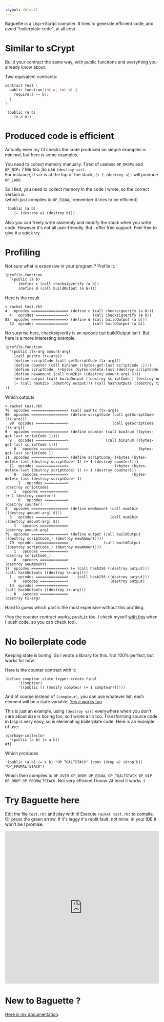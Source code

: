 ```yaml
---
layout: default
---
```


Baguette is a Lisp->Script compiler. It tries to generate efficient code, and avoid "boilerplate code", at all cost.

# Similar to sCrypt

Build your contract the same way, with public functions and everything you already know about.

Two equivalent contracts:

```C
contract Test {
  public function(int a, int b) {
    require(a == b);
  }
}
```

```
'(public (a b)
    (= a b))
```

# Produced code is efficient

Actually even my CI checks the code produced on simple examples is minimal, but here is some examples.

You need to collect memory manually. Tired of useless `OP_DROPs` and `OP_NIPs` ? Me too. So use `(destroy var)`.  
For instance, if `var` is at the top of the stack, `(+ 1 (destroy a))` will produce `OP_1ADD`.

So I lied, you need to collect memory in the code I wrote, so the correct version is:  
(which just compiles to `OP_EQUAL`, remember it tries to be efficient)

```lisp
'(public (a b)
    (= (destroy a) (destroy b)))
```

Also you can freely write assembly and modify the stack when you write code. However it's not all user-friendly. But I offer free support. Feel free to give it a quick try.

# Profiling

Not sure what is expensive in your program ? Profile it.

```lisp
(profile-function
  `(public (a b)
      (define c (call checksigverify (a b))
      (define d (call buildOutput (a b))))
```

Here is the result

```
> racket test.rkt
4   opcodes ================> (define c (call checksigverify (a b)))
  4   opcodes ==============>           (call checksigverify (a b))
82  opcodes ================> (define d (call buildOutput (a b)))
  82  opcodes ==============>           (call buildOutput (a b))
```

No surprise here, checksigverify is an opcode but buildOutput isn't. But here is a more interesting example.

```lisp
(profile-function
  '(public (tx-arg amount-arg)
    (call pushtx (tx-arg))
    (define scriptCode (call getScriptCode (tx-arg)))
    (define counter (call bin2num ((bytes-get-last scriptCode 1))))
    (define scriptCode_ (+bytes (bytes-delete-last (destroy scriptCode) 1) (+ 1 (destroy counter))))
    (define newAmount (call num2bin ((destroy amount-arg) 8)))
    (define output (call buildOutput ((destroy scriptCode_) (destroy newAmount))))
    (= (call hash256 ((destroy output))) (call hashOutputs ((destroy tx-arg))))
))
```

Which outputs

```
> racket test.rkt
78  opcodes ================> (call pushtx (tx-arg))
90  opcodes ================> (define scriptCode (call getScriptCode (tx-arg)))
  90  opcodes ==============>                    (call getScriptCode (tx-arg))
9   opcodes ================> (define counter (call bin2num ((bytes-get-last scriptCode 1))))
  9   opcodes ==============>                 (call bin2num ((bytes-get-last scriptCode 1)))
    8   opcodes ============>                                (bytes-get-last scriptCode 1)
11  opcodes ================> (define scriptCode_ (+bytes (bytes-delete-last (destroy scriptCode) 1) (+ 1 (destroy counter))))
  11  opcodes ==============>                     (+bytes (bytes-delete-last (destroy scriptCode) 1) (+ 1 (destroy counter)))
    8   opcodes ============>                             (bytes-delete-last (destroy scriptCode) 1)
      1   opcodes ==========>                                                (destroy scriptCode)
    1   opcodes ============>                                                                        (+ 1 (destroy counter))
      0   opcodes ==========>                                                                             (destroy counter)
3   opcodes ================> (define newAmount (call num2bin ((destroy amount-arg) 8)))
  3   opcodes ==============>                   (call num2bin ((destroy amount-arg) 8))
    1   opcodes ============>                                  (destroy amount-arg)
79  opcodes ================> (define output (call buildOutput ((destroy scriptCode_) (destroy newAmount))))
  79  opcodes ==============>                (call buildOutput ((destroy scriptCode_) (destroy newAmount)))
    1   opcodes ============>                                   (destroy scriptCode_)
    0   opcodes ============>                                                         (destroy newAmount)
17  opcodes ================> (= (call hash256 ((destroy output))) (call hashOutputs ((destroy tx-arg))))
  1   opcodes ==============>    (call hash256 ((destroy output)))
    0   opcodes ============>                   (destroy output)
  14  opcodes ==============>                                      (call hashOutputs ((destroy tx-arg)))
    0   opcodes ============>                                                         (destroy tx-arg)
```

Hard to guess which part is the most expensive without this profiling.

(Yes the counter contract works, push_tx too, I check myself [with this](https://replit.com/@frenchfrog42/Counter) when I push code, so you can check too).

# No boilerplate code

Keeping state is boring. So I wrote a library for this. Not 100% perfect, but works for now.

Here is the counter contract with it:

```
(define compteur-state (vyper-create-final
      '(compteur)
      '((public () (modify compteur (+ 1 compteur))))))
```

And of course instead of `(compteur)`, you can use whatever list, each element will be a state variable. [Yes it works too](https://replit.com/@frenchfrog42/Counter).

This is just an example, using `(destroy var)` everywhere when you don't care about size is boring too, so I wrote a lib too. Transforming source code in Lisp is very easy, so is eleminating boilerplate code. Here is an example of use:

```
(garbage-collector
  '(public (a b) (= a b))
#f)
```

Which produces

```
'(public (a b) (= a b) "OP_TOALTSTACK" (cons (drop a) (drop b)) "OP_FROMALTSTACK")
```

Which then compiles to `OP_OVER OP_OVER OP_EQUAL OP_TOALTSTACK OP_NIP OP_DROP OP_FROMALTSTACK`. Not very efficient I know. At least it works :/

# Try Baguette here

Edit the file `test.rkt` and play with it! Execute `racket test.rkt` to compile. Or press the green arrow. If it's laggy it's replit fault, not mine, in your IDE it won't be I promise.

<iframe frameborder="0" width="100%" height="500px" src="https://replit.com/@frenchfrog42/Embed?embed=true"></iframe>

# New to Baguette ?

[Here is my documentation](http://replit-docs.frenchfrog42.repl.co).
